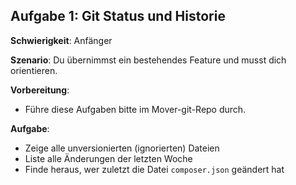 ## Aufgabe 1: Git Status und Historie

**Schwierigkeit**: Anfänger  

**Szenario**: Du übernimmst ein bestehendes Feature und musst dich orientieren.  

**Vorbereitung**:

- Führe diese Aufgaben bitte im Mover-git-Repo durch.

**Aufgabe**: 

- Zeige alle unversionierten (ignorierten) Dateien
- Liste alle Änderungen der letzten Woche
- Finde heraus, wer zuletzt die Datei `composer.json` geändert hat
